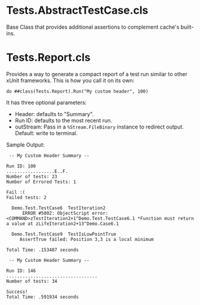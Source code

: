 # Tests.AbstractTestCase.cls
Base Class that provides additional assertions to complement cache's built-ins.

# Tests.Report.cls
Provides a way to generate a compact report of a test run similar to other xUnit frameworks.  This is how you call it on its own:

```
do ##class(Tests.Report).Run("My custom header", 100)
```

It has three optional parameters:
* Header: defaults to "Summary".
* Run ID: defaults to the most recent run.
* outStream: Pass in a `%Stream.FileBinary` instance to redirect output.  Default: write to terminal.


Sample Output:
```
 -- My Custom Header Summary --
 
Run ID: 100
..................E..F.
Number of tests: 23
Number of Errored Tests: 1
 
Fail :(
Failed tests: 2
 
  Demo.Test.TestCase6  TestIteration2
      ERROR #5002: ObjectScript error: <COMMAND>zTestIteration2+1^Demo.Test.TestCase6.1 *Function must return a value at zLifeIteration2+13^Demo.Case6.1

  Demo.Test.TestCase9  TestIsLowPointTrue
     AssertTrue failed: Position 3,3 is a local minimum
     
Total Time: .153487 seconds
```


```
 -- My Custom Header Summary --
 
Run ID: 146
..................................
Number of tests: 34
 
Success!
Total Time: .591934 seconds
```

